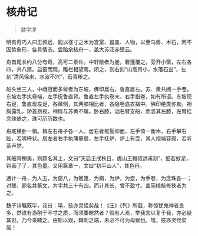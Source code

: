 # 核舟记

> 魏学洢

明有奇巧人曰王叔远，能以径寸之木为宫室、器皿、人物，以至鸟兽、木石，罔不因势象形，各具情态。尝贻余核舟一，盖大苏泛赤壁云。

舟首尾长约八分有奇，高可二黍许。中轩敞者为舱，箬篷覆之。旁开小窗，左右各四，共八扇。启窗而观，雕栏相望焉。闭之，则右刻“山高月小，水落石出”，左刻“清风徐来，水波不兴”，石青糁之。

船头坐三人，中峨冠而多髯者为东坡，佛印居右，鲁直居左。苏、黄共阅一手卷。东坡右手执卷端，左手抚鲁直背。鲁直左手执卷末，右手指卷，如有所语。东坡现右足，鲁直现左足，各微侧，其两膝相比者，各隐卷底衣褶中。佛印绝类弥勒，袒胸露乳，矫首昂视，神情与苏黄不属。卧右膝，诎右臂支船，而竖其左膝，左臂挂念珠倚之，珠可历历数也。

舟尾横卧一楫。楫左右舟子各一人。居右者椎髻仰面，左手倚一衡木，右手攀右趾，若啸呼状。居左者右手执蒲葵扇，左手抚炉，炉上有壶，其人视端容寂，若听茶声然。

其船背稍夷，则题名其上，文曰“天启壬戌秋日，虞山王毅叔远甫刻”，细若蚊足，钩画了了，其色墨。又用篆章一，文曰“初平山人”，其色丹。

通计一舟，为人五，为窗八，为箬篷，为楫，为炉，为壶，为手卷，为念珠各一；对联、题名并篆文，为字共三十有四。而计其长，曾不盈寸。盖简桃核修狭者为之。

魏子详瞩既毕，诧曰：嘻，技亦灵怪矣哉！《庄》《列》所载，称惊犹鬼神者良多，然谁有游削于不寸之质，而须麋瞭然者？假有人焉，举我言以复于我，亦必疑其诳。乃今亲睹之。由斯以观，棘刺之端，未必不可为母猴也。嘻，技亦灵怪矣哉！